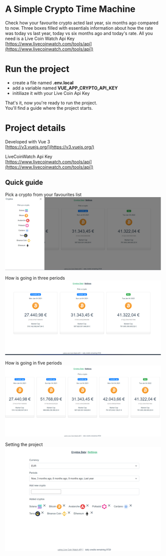 # A Simple Crypto Time Machine

Check how your favourite crypto acted last year, six months ago compared to now.
Three boxes filled with essentials information about how the rate was today vs last year, today vs six months ago and today's rate.
All you need is a Live Coin Watch Api Key  
[https://www.livecoinwatch.com/tools/api](https://www.livecoinwatch.com/tools/api])  

# Run the project  
- create a file named **.env.local**  
- add a variable named   **VUE_APP_CRYPTO_API_KEY**
- initiliaze it with your Live Coin Api Key  

That's it, now you're ready to run the project.  
You'll find a guide where the project starts.  
  

# Project details
Developed with Vue 3  
[https://v3.vuejs.org/](https://v3.vuejs.org/)   

LiveCoinWatch Api Key  
[https://www.livecoinwatch.com/tools/api](https://www.livecoinwatch.com/tools/api])  

## Quick guide
Pick a crypto from your favourites list
![pick crypto](/assets/images/pick_crypto.png) 

How is going in three periods
![check how is going crypto](/assets/images/three_periods.png)  

How is going in five periods  
![check in five periods](/assets/images/five_periods.png)  

Setting the project  
![settings](/assets/images/settings.png)  